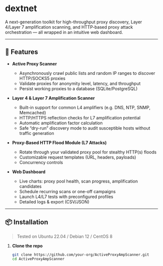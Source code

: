 # dextnet

A next-generation toolkit for high-throughput proxy discovery, Layer 4/Layer 7 amplification scanning, and HTTP-based proxy attack orchestration — all wrapped in an intuitive web dashboard.

---

## 🚀 Features

- **Active Proxy Scanner**  
  - Asynchronously crawl public lists and random IP ranges to discover HTTP/SOCKS5 proxies  
  - Validate proxies for anonymity level, latency, and throughput  
  - Persist working proxies to a database (SQLite/PostgreSQL)

- **Layer 4 & Layer 7 Amplification Scanner**  
  - Built-in support for common L4 amplifiers (e.g. DNS, NTP, SNMP, Memcached)  
  - HTTP/HTTPS reflection checks for L7 amplification potential  
  - Automatic amplification factor calculation  
  - Safe “dry-run” discovery mode to audit susceptible hosts without traffic generation

- **Proxy-Based HTTP Flood Module (L7 Attacks)**  
  - Rotate through your validated proxy pool for stealthy HTTP(s) floods  
  - Customizable request templates (URL, headers, payloads)  
  - Concurrency controls 

- **Web Dashboard**  
  - Live charts: proxy pool health, scan progress, amplification candidates  
  - Schedule recurring scans or one-off campaigns  
  - Launch L4/L7 tests with preconfigured profiles  
  - Detailed logs & export (CSV/JSON)

---

## 📦 Installation

> Tested on Ubuntu 22.04 / Debian 12 / CentOS 8

1. **Clone the repo**  
   ```bash
   git clone https://github.com/your-org/ActiveProxyAmpScanner.git
   cd ActiveProxyAmpScanner
